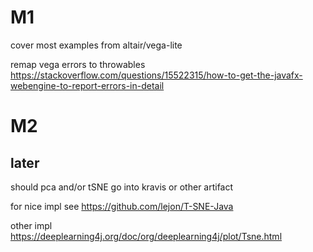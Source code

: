 

# M1


cover most examples from altair/vega-lite

remap vega errors to throwables
https://stackoverflow.com/questions/15522315/how-to-get-the-javafx-webengine-to-report-errors-in-detail


# M2


## later
should pca and/or tSNE go into kravis or other artifact

for nice impl see https://github.com/lejon/T-SNE-Java

other impl https://deeplearning4j.org/doc/org/deeplearning4j/plot/Tsne.html